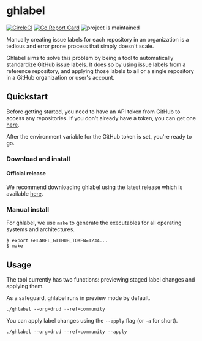 # ghlabel
[![CircleCI](https://circleci.com/gh/drud/ghlabel.svg?style=shield)](https://circleci.com/gh/drud/ghlabel) [![Go Report Card](https://goreportcard.com/badge/github.com/drud/ghlabel)](https://goreportcard.com/report/github.com/drud/ghlabel) ![project is maintained](https://img.shields.io/maintenance/yes/2017.svg)

Manually creating issue labels for each repository in an organization is a tedious and error prone process that simply doesn't scale.

Ghlabel aims to solve this problem by being a tool to automatically standardize GitHub issue labels.
It does so by using issue labels from a reference repository, and applying those labels to all or
a single repository in a GitHub organization or user's account.

## Quickstart
Before getting started, you need to have an API token from GitHub to access any repositories. If you don't already have a token, you can get one [here](https://github.com/settings/tokens).

After the environment variable for the GitHub token is set, you're ready to go.

### Download and install

#### Official release
We recommend downloading ghlabel using the latest release which is available [here](https://github.com/drud/ghlabel/releases).

### Manual install
For ghlabel, we use `make` to generate the executables for all operating systems and architectures.
```
$ export GHLABEL_GITHUB_TOKEN=1234...
$ make
```

## Usage
The tool currently has two functions: previewing staged label changes and applying them.

As a safeguard, ghlabel runs in preview mode by default.
```
./ghlabel --org=drud --ref=community
```
You can apply label changes using the `--apply` flag (or `-a` for short).
```
./ghlabel --org=drud --ref=community --apply
```